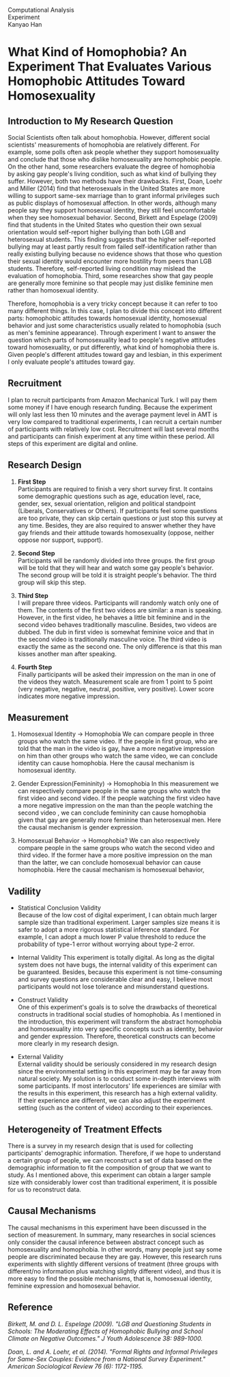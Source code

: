 Computational Analysis    
Experiment     
Kanyao Han


# What Kind of Homophobia? An Experiment That Evaluates Various Homophobic Attitudes Toward Homosexuality

## Introduction to My Research Question     

Social Scientists often talk about homophobia. However, different social scientists' measurements of homophobia are relatively different. For example, some polls often ask people whether they support homosexuality and conclude that those who dislike homosexuality are homophobic people. On the other hand, some researchers evaluate the degree of homophobia by asking gay people's living condition, such as what kind of bullying they suffer. However, both two methods have their drawbacks. First, Doan, Loehr and Miller (2014) find that heterosexuals in the United States are more willing to support same-sex marriage than to grant informal privileges such as public displays of homosexual affection. In other words, although many people say they support homosexual identity, they still feel uncomfortable when they see homosexual behavior. Second, Birkett and Espelage (2009) find that students in the United States who question their own sexual orientation would self-report higher bullying than both LGB and heterosexual students. This finding suggests that the higher self-reported bullying may at least partly result from failed self-identification rather than really existing bullying because no evidence shows that those who question their sexual identity would encounter more hostility from peers than LGB students. Therefore, self-reported living condition may mislead the evaluation of homophobia. Third, some researches show that gay people are generally more feminine so that people may just dislike feminine men rather than homosexual identity.     

Therefore, homophobia is a very tricky concept because it can refer to too many different things. In this case, I plan to divide this concept into different parts: homophobic attitudes towards homosexual identity, homosexual behavior and just some characteristics usually related to homophobia (such as men's feminine appearance). Through experiment I want to answer the question which parts of homosexuality lead to people's negative attitudes toward homosexuality, or put differently, what kind of homophobia there is. Given people's different attitudes toward gay and lesbian, in this experiment I only evaluate people's attitudes toward gay.

## Recruitment
I plan to recruit participants from Amazon Mechanical Turk. I will pay them some money if I have enough research funding. Because the experiment will only last less then 10 minutes and the average payment level in AMT is very low compared  to traditional experiments, I can recruit a certain number of participants with relatively low cost. Recruitment will last several months and participants can finish experiment at any time within these period. All steps of this experiment are digital and online.

## Research Design    

1. **First Step**     
Participants are required to finish a very short survey first. It contains some demographic questions such as age, education level, race, gender, sex, sexual orientation, religion and political standpoint (Liberals, Conservatives or Others). If participants feel some questions are too private, they can skip certain questions or just stop this survey at any time. Besides, they are also required to answer whether they have gay friends and their attitude towards homosexuality (oppose, neither oppose nor support, support). 

2. **Second Step**    
Participants will be randomly divided into three groups. the first group will be told that they will hear and watch some gay people's behavior. The second group will be told it is straight people's behavior. The third group will skip this step.

3. **Third Step**  
I will prepare three videos. Participants will randomly watch only one of them. The contents of the first two videos are similar: a man is speaking. However, in the first video, he behaves a little bit feminine and in the second video behaves traditionally masculine. Besides, two videos are dubbed. The dub in first video is somewhat feminine voice and that in the second video is traditionally masculine voice. The third video is exactly the same as the second one. The only difference is that this man kisses another man after speaking.

4. **Fourth Step**     
Finally participants will be asked their impression on the man in one of the videos they watch. Measurement scale are from 1 point to 5 point (very negative, negative, neutral, positive, very positive). Lower score indicates more negative impression.

## Measurement 

1. Homosexual Identity -> Homophobia 
We can compare people in three groups who watch the same video. If the people in first group, who are told that the man in the video is gay, have a more negative impression on him than other groups who watch the same video, we can conclude identity can cause homophobia. Here the causal mechanism is homosexual identity.

2. Gender Expression(Femininity) -> Homophobia
In this measurement we can respectively compare people in the same groups who watch the first video and second video. If the people watching the first video have a more negative impression on the man than the people watching the second video , we can conclude femininity can cause homophobia given that gay are generally more feminine than heterosexual men. Here the causal mechanism is gender expression.

3. Homosexual Behavior -> Homophobia?
We can also respectively compare people in the same groups who watch the second video and third video. If the former have a more positive impression on the man than the latter, we can conclude homosexual behavior can cause homophobia. Here the causal mechanism is homosexual behavior,

## Vadility    

- Statistical Conclusion Validity    
Because of the low cost of digital experiment, I can obtain much larger sample size than traditional experiment. Larger samples size means it is safer to adopt a more rigorous statistical inference standard. For example, I can adopt a much lower P value threshold to reduce the probability of type-1 error without worrying about type-2 error.      

- Internal Validity
This experiment is totally digital. As long as the digital system does not have bugs, the internal validity of this experiment can be guaranteed. Besides, because this experiment is not time-consuming and survey questions are considerable clear and easy, I believe most participants would not lose tolerance and misunderstand questions.

- Construct Validity    
One of this experiment's goals is to solve the drawbacks of theoretical constructs in traditional social studies of homophobia. As I mentioned in the introduction, this experiment will transform the abstract homophobia and homosexuality into very specific concepts such as identity, behavior and gender expression. Therefore, theoretical constructs can become more clearly in my research design.     

- External Validity    
External validity should be seriously considered in my research design since the environmental setting in this experiment may be far away from natural society. My solution is to conduct some in-depth interviews with some participants. If most interlocutors' life experiences are similar with the results in this experiment, this research has a high external validity. If their experience are different, we can also adjust the experiment setting (such as the content of video) according to their experiences.

## Heterogeneity of Treatment Effects
There is a survey in my research design that is used for collecting participants' demographic information. Therefore, if we hope to understand a certain group of people, we can reconstruct a set of data based on the demographic information to fit the composition of group that we want to study. As I mentioned above, this experiment can obtain a larger sample size with considerably lower cost than traditional experiment, it is possible for us to reconstruct data.

## Causal Mechanisms
The causal mechanisms in this experiment have been discussed in the section of measurement. In summary, many researches in social sciences only consider the causal inference between abstract concept such as homosexuality and homophobia. In other words, many people just say some people are discriminated because they are gay. However, this research runs experiments with slightly different versions of treatment (three groups with different/no information plus watching slightly different video), and thus it is more easy to find the possible mechanisms, that is, homosexual identity, feminine expression and homosexual behavior.


## Reference
*Birkett, M. and D. L. Espelage (2009). "LGB and Questioning Students in Schools: The Moderating Effects of Homophobic Bullying and School Climate on Negative Outcomes." J Youth Adolescence 38: 989-1000.*

*Doan, L. and A. Loehr, et al. (2014). "Formal Rights and Informal Privileges for Same-Sex Couples: Evidence from a National Survey Experiment." American Sociological Review 76 (6): 1172-1195.*
